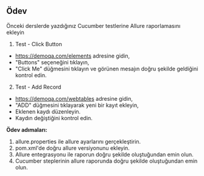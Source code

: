 ## Ödev

Önceki derslerde yazdığınız Cucumber testlerine Allure raporlamasını ekleyin

1. Test - Click Button
- https://demoqa.com/elements adresine gidin,
- "Buttons" seçeneğini tıklayın,
- "Click Me" düğmesini tıklayın ve görünen mesajın doğru şekilde geldiğini kontrol edin.

2. Test - Add Record
- https://demoqa.com/webtables adresine gidin,
- "ADD" düğmesini tıklayarak yeni bir kayıt ekleyin,
- Eklenen kaydı düzenleyin.
- Kaydın değiştiğini kontrol edin.

**Ödev adımaları:**

1. allure.properties ile allure ayarlarını gerçekleştirin.
2. pom.xml'de doğru allure versiyonunu ekleyin.
3. Allure entegrasyonu ile raporun doğru şekilde oluştuğundan emin olun.
4. Cucumber steplerinin allure raporunda doğru şekilde oluştuğundan emin olun.
